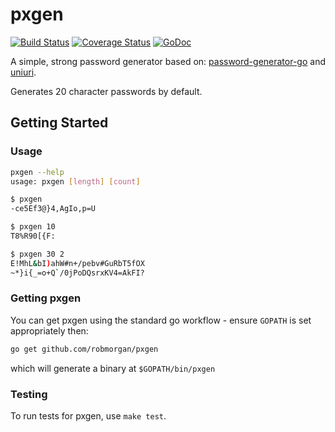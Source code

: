 # pxgen

[![Build Status](https://travis-ci.org/robmorgan/pxgen.svg?branch=master)](https://travis-ci.org/robmorgan/pxgen)
[![Coverage Status](https://coveralls.io/repos/robmorgan/pxgen/badge.png?branch=master)](https://coveralls.io/r/robmorgan/pxgen?branch=master)
[![GoDoc](https://godoc.org/github.com/robmorgan/pxgen?status.png)](https://godoc.org/github.com/robmorgan/pxgen)

A simple, strong password generator based on: [password-generator-go](https://github.com/cmiceli/password-generator-go) and
[uniuri](https://github.com/dchest/uniuri).

Generates 20 character passwords by default.

## Getting Started

### Usage

```bash
pxgen --help
usage: pxgen [length] [count]

$ pxgen
-ce5Ef3@}4,AgIo,p=U

$ pxgen 10
T8%R90[{F:

$ pxgen 30 2
E!MhL&bI)ahW#n+/pebv#GuRbT5fOX
~*}i{_=o+Q`/0jPoDQsrxKV4=AkFI?
```

### Getting pxgen

You can get pxgen using the standard go workflow - ensure `GOPATH` is set appropriately then:

```sh
go get github.com/robmorgan/pxgen
```

which will generate a binary at `$GOPATH/bin/pxgen`

### Testing

To run tests for pxgen, use `make test`.
